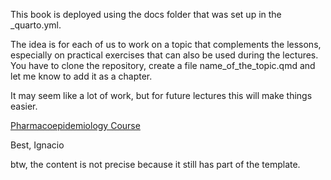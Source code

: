 This book is deployed using the docs folder that was set up in the _quarto.yml.

The idea is for each of us to work on a topic that complements the lessons, especially on practical exercises that can also be used during the lectures.
You have to clone the repository, create a file name_of_the_topic.qmd and let me know to add it as a chapter. 

It may seem like a lot of work, but for future lectures this will make things easier.

[Pharmacoepidemiology Course](https://pharmacoepidemiology-ukhd.github.io/Book_PhEpi)

Best, Ignacio

btw, the content is not precise because it still has part of the template.

